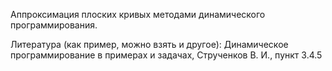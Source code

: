 Аппроксимация плоских кривых методами динамического программирования.

Литература (как пример, можно взять и другое): Динамическое
программирование в примерах и задачах, Струченков В. И., пункт 3.4.5
